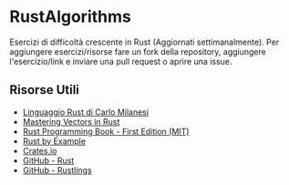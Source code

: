 # RustAlgorithms

Esercizi di difficoltà crescente in Rust (Aggiornati settimanalmente). 
Per aggiungere esercizi/risorse fare un fork della repository, aggiungere l'esercizio/link e inviare una pull request o aprire una issue.

## Risorse Utili
- [Linguaggio Rust di Carlo Milanesi](https://carlomilanesi.github.io/linguaggio-rust/README.html)
- [Mastering Vectors in Rust](https://www.scicoding.com/rust-programming-mastering-vectors/)
- [Rust Programming Book - First Edition (MIT)](https://web.mit.edu/rust-lang_v1.25/arch/amd64_ubuntu1404/share/doc/rust/html/book/first-edition/README.html)
- [Rust by Example](https://doc.rust-lang.org/rust-by-example/index.html)
- [Crates.io](https://crates.io/)
- [GitHub - Rust](https://github.com/rust-lang/rust)
- [GitHub - Rustlings](https://github.com/rust-lang/rustlings)

